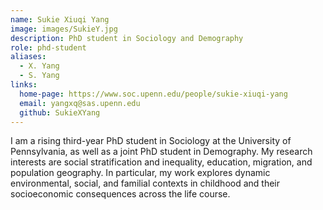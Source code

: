 ```yaml
---
name: Sukie Xiuqi Yang
image: images/SukieY.jpg
description: PhD student in Sociology and Demography
role: phd-student
aliases:
  - X. Yang
  - S. Yang 
links:
  home-page: https://www.soc.upenn.edu/people/sukie-xiuqi-yang
  email: yangxq@sas.upenn.edu
  github: SukieXYang
---
```


I am a rising third-year PhD student in Sociology at the University of Pennsylvania, as well as a joint PhD student in Demography. My research interests are social stratification and inequality, education, migration, and population geography. In particular, my work explores dynamic environmental, social, and familial contexts in childhood and their socioeconomic consequences across the life course.
